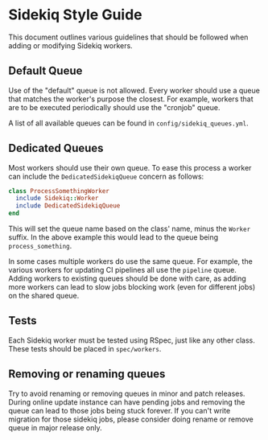 # Sidekiq Style Guide

This document outlines various guidelines that should be followed when adding or
modifying Sidekiq workers.

## Default Queue

Use of the "default" queue is not allowed. Every worker should use a queue that
matches the worker's purpose the closest. For example, workers that are to be
executed periodically should use the "cronjob" queue.

A list of all available queues can be found in `config/sidekiq_queues.yml`.

## Dedicated Queues

Most workers should use their own queue. To ease this process a worker can
include the `DedicatedSidekiqQueue` concern as follows:

```ruby
class ProcessSomethingWorker
  include Sidekiq::Worker
  include DedicatedSidekiqQueue
end
```

This will set the queue name based on the class' name, minus the `Worker`
suffix. In the above example this would lead to the queue being
`process_something`.

In some cases multiple workers do use the same queue. For example, the various
workers for updating CI pipelines all use the `pipeline` queue. Adding workers
to existing queues should be done with care, as adding more workers can lead to
slow jobs blocking work (even for different jobs) on the shared queue.

## Tests

Each Sidekiq worker must be tested using RSpec, just like any other class. These
tests should be placed in `spec/workers`.

## Removing or renaming queues

Try to avoid renaming or removing queues in minor and patch releases. 
During online update instance can have pending jobs and removing the queue can 
lead to those jobs being stuck forever. If you can't write migration for those 
sidekiq jobs, please consider doing rename or remove queue in major release only. 
